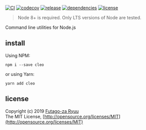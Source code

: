 [![CI](https://github.com/futagoza/cleo/workflows/ci/badge.svg)](https://github.com/futagoza/cleo/actions?workflow=ci)
[![codecov](https://codecov.io/gh/futagoza/cleo/branch/master/graph/badge.svg)](https://codecov.io/gh/futagoza/cleo)
[![release](https://img.shields.io/npm/v/cleo.svg)](https://www.npmjs.com/package/cleo)
[![dependencies](https://img.shields.io/david/futagoza/cleo.svg)](https://david-dm.org/futagoza/cleo)
[![license](https://img.shields.io/badge/license-mit-blue.svg)](https://opensource.org/licenses/MIT)

> Node 8+ is required. Only LTS versions of Node are tested.

Command line utilities for Node.js

## install
  
Using NPM:

```shell
npm i --save cleo
```

or using Yarn:

```shell
yarn add cleo
```

## license

Copyright (c) 2019 [Futago-za Ryuu](http://github.com/futagoza)<br>
The MIT License, [http://opensource.org/licenses/MIT](http://opensource.org/licenses/MIT)
